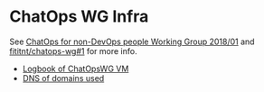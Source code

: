 # ChatOps WG Infra
See [ChatOps for non-DevOps people Working Group 2018/01](https://github.com/fititnt/chatops-wg)
and [fititnt/chatops-wg#1](https://github.com/fititnt/chatops-wg/issues/1)
for more info.

- [Logbook of ChatOpsWG VM](logbook/chatopswg.sh)
- [DNS of domains used](dns.tsv)
